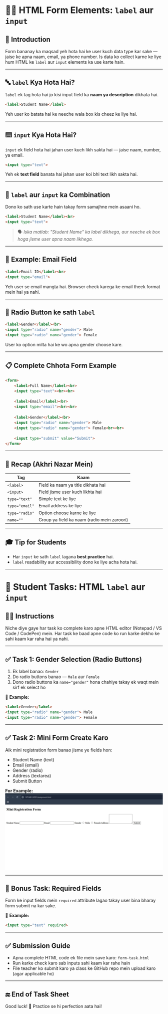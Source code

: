 # 🧑‍🏫 HTML Form Elements: `label` aur `input`

## 📌 Introduction

Form bananay ka maqsad yeh hota hai ke user kuch data type kar sake — jaise ke apna naam, email, ya phone number. Is data ko collect karne ke liye hum HTML ke `label` aur `input` elements ka use karte hain.

---

## 🔤 `label` Kya Hota Hai?

`label` ek tag hota hai jo kisi input field ka **naam ya description** dikhata hai.

```html
<label>Student Name</label>
```

Yeh user ko batata hai ke neeche wala box kis cheez ke liye hai.

---

## ⌨️ `input` Kya Hota Hai?

`input` ek field hota hai jahan user kuch likh sakta hai — jaise naam, number, ya email.

```html
<input type="text">
```

Yeh ek **text field** banata hai jahan user koi bhi text likh sakta hai.

---

## 🧩 `label` aur `input` ka Combination

Dono ko sath use karte hain takay form samajhne mein asaani ho.

```html
<label>Student Name</label><br>
<input type="text">
```

> 🗣️ *Iska matlab: "Student Name" ka label dikhega, aur neeche ek box hoga jisme user apna naam likhega.*

---

## 🔐 Example: Email Field

```html
<label>Email ID</label><br>
<input type="email">
```

Yeh user se email mangta hai. Browser check karega ke email theek format mein hai ya nahi.

---

## 🔘 Radio Button ke sath `label`

```html
<label>Gender</label><br>
<input type="radio" name="gender"> Male
<input type="radio" name="gender"> Female
```

User ko option milta hai ke wo apna gender choose kare.

---

## 📋 Complete Chhota Form Example

```html
<form>
    <label>Full Name</label><br>
    <input type="text"><br><br>

    <label>Email</label><br>
    <input type="email"><br><br>

    <label>Gender</label><br>
    <input type="radio" name="gender"> Male
    <input type="radio" name="gender"> Female<br><br>

    <input type="submit" value="Submit">
</form>
```

---

## 📖 Recap (Akhri Nazar Mein)

| Tag           | Kaam                                |
|---------------|-------------------------------------|
| `<label>`     | Field ka naam ya title dikhata hai  |
| `<input>`     | Field jisme user kuch likhta hai    |
| `type="text"` | Simple text ke liye                 |
| `type="email"`| Email address ke liye               |
| `type="radio"`| Option choose karne ke liye         |
| `name=""`     | Group ya field ka naam (radio mein zaroori) |

---

## 🎓 Tip for Students

- Har `input` ke sath `label` lagana **best practice** hai.
- `label` readability aur accessibility dono ke liye acha hota hai.

---




# 🎯 Student Tasks: HTML `label` aur `input`

## 👨‍🏫 Instructions

Niche diye gaye har task ko complete karo apne HTML editor (Notepad / VS Code / CodePen) mein. Har task ke baad apne code ko run karke dekho ke sahi kaam kar raha hai ya nahi.

---


## ✅ Task 1: Gender Selection (Radio Buttons)

1. Ek label banao: `Gender`
2. Do radio buttons banao — `Male` aur `Female`
3. Dono radio buttons ka `name="gender"` hona chahiye takay ek waqt mein sirf ek select ho

📝 **Example:**
```html
<label>Gender</label>
<input type="radio" name="gender"> Male
<input type="radio" name="gender"> Female
```

---


## ✅ Task 2: Mini Form Create Karo

Aik mini registration form banao jisme ye fields hon:

- Student Name (text)
- Email (email)
- Gender (radio)
- Address (textarea)
- Submit Button

**For Example:**
![Screenshot](./image.png)



---

## 📌 Bonus Task: Required Fields

Form ke input fields mein `required` attribute lagao takay user bina bharay form submit na kar sake.

📝 **Example:**
```html
<input type="text" required>
```

---

## ✅ Submission Guide

- Apna complete HTML code ek file mein save karo: `form-task.html`
- Run karke check karo sab inputs sahi kaam kar rahe hain
- File teacher ko submit karo ya class ke GitHub repo mein upload karo (agar applicable ho)

---

## 🔚 End of Task Sheet

Good luck! 💪 Practice se hi perfection aata hai!
